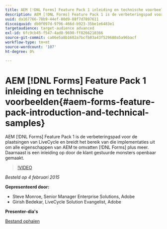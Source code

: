 ```yaml
---
title: AEM [!DNL Forms] Feature Pack 1 inleiding en technische voorbeelden
description: AEM [!DNL Forms] Feature Pack 1 is de verbeteringspad voor de plaatsingen van LiveCycle en breidt het bereik van die implementaties uit om alle eigenschappen van AEM te omvatten [!DNL Forms] plus meer. Daarnaast is een inleiding op door de klant gestuurde monsters openbaar gemaakt.
uuid: da167766-78b9-44ef-80d9-88f7d7897611
discoiquuid: db0f097d-9796-466d-b923-35be1e6483e1
targetaudience: target-audience advanced
exl-id: 6fc9cb45-f547-4ad0-9690-ff8266210366
source-git-commit: ca06e5a8b1602a7bcfb83a43f529680a5a96bacf
workflow-type: tm+mt
source-wordcount: '107'
ht-degree: 0%

---
```


# AEM [!DNL Forms] Feature Pack 1 inleiding en technische voorbeelden{#aem-forms-feature-pack-introduction-and-technical-samples}

AEM [!DNL Forms] Feature Pack 1 is de verbeteringspad voor de plaatsingen van LiveCycle en breidt het bereik van die implementaties uit om alle eigenschappen van AEM te omvatten [!DNL Forms] plus meer. Daarnaast is een inleiding op door de klant gestuurde monsters openbaar gemaakt.

>[!VIDEO](https://video.tv.adobe.com/v/19380/?quality=9)

*Besteld op 4 februari 2015*

**Gepresenteerd door:**

* Steve Monroe, Senior Manager Enterprise Solutions, Adobe
* Girish Bedekar, LiveCycle Solution Evangelist, Adobe

**Presenter-dia&#39;s**

[Bestand ophalen](assets/aem-forms-fp1-2015-0204.pdf)
<!--
[Get back to the Overview](https://helpx.adobe.com/experience-manager/kt/eseminars/gems/aem-index.html)
-->
